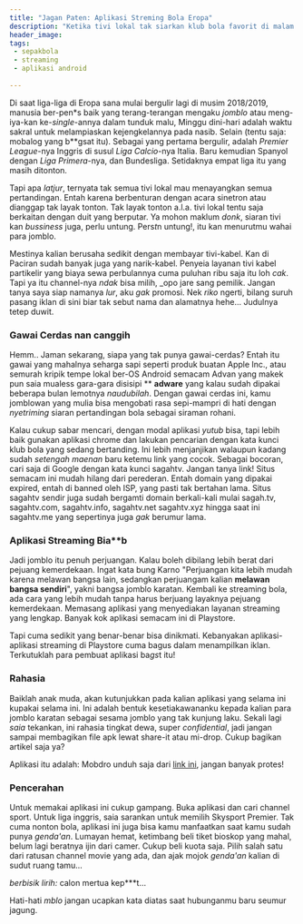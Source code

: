 ```yaml
---
title: "Jagan Paten: Aplikasi Streming Bola Eropa"
description: "Ketika tivi lokal tak siarkan klub bola favorit di malam minggu"
header_image:
tags:
 - sepakbola
 - streaming
 - aplikasi android
 
---
```

Di saat liga-liga di Eropa sana mulai bergulir lagi di musim 2018/2019, manusia ber-pen*s baik yang terang-terangan mengaku _jomblo_ atau meng-iya-kan ke-_single_-annya dalam tunduk malu, Minggu dini-hari adalah waktu sakral untuk melampiaskan kejengkelannya pada nasib. Selain (tentu saja: mobalog yang b**gsat itu). Sebagai yang pertama bergulir, adalah _Premier League_-nya Inggris di susul _Liga Calcio_-nya Italia. Baru kemudian Spanyol dengan _Liga Primera_-nya, dan Bundesliga. Setidaknya empat liga itu yang masih ditonton.

Tapi apa _latjur_, ternyata tak semua tivi lokal mau menayangkan semua pertandingan. Entah karena berbenturan dengan acara sinetron atau dianggap tak layak tonton. Tak layak tonton a.l.a. tivi lokal tentu saja berkaitan dengan duit yang berputar. Ya mohon maklum _donk_, siaran tivi kan _bussiness_ juga, perlu untung. Pers*t*n untung!, itu kan menurutmu wahai para jomblo.

Mestinya kalian berusaha sedikit dengan membayar tivi-kabel. Kan di Paciran sudah banyak juga yang narik-kabel. Penyeia layanan tivi kabel partikelir yang biaya sewa perbulannya cuma puluhan ribu saja itu loh _cak_. Tapi ya itu channel-nya _ndak_ bisa milih, _opo jare sang pemilik. Jangan tanya saya siap namanya _lur_, aku _gak_ promosi. Nek _riko_ ngerti, bilang suruh pasang iklan di sini biar tak sebut nama dan alamatnya hehe... Judulnya tetep duwit.

### Gawai Cerdas nan canggih

Hemm.. Jaman sekarang, siapa yang tak punya gawai-cerdas? Entah itu gawai yang mahalnya seharga sapi seperti produk buatan Apple Inc., atau semurah kripik tempe lokal ber-OS Android semacam Advan yang makek pun saia mualess gara-gara disisipi **
**adware** yang kalau sudah dipakai beberapa bulan lemotnya _naudubilah_. Dengan gawai cerdas ini, kamu jomblowan yang mulia bisa mengobati rasa sepi-mampri di hati dengan _nyetriming_ siaran pertandingan bola sebagai siraman rohani.

Kalau cukup sabar mencari, dengan modal aplikasi _yutub_ bisa, tapi lebih baik gunakan aplikasi chrome dan lakukan pencarian dengan kata kunci klub bola yang sedang bertanding. Ini lebih menjanjikan walaupun kadang sudah _setengah maenan_ baru ketemu link yang cocok. Sebagai bocoran, cari saja di Google dengan kata kunci sagahtv. Jangan tanya link! Situs semacam ini mudah hilang dari perederan. Entah domain yang dipakai expired, entah di banned oleh ISP, yang pasti tak bertahan lama. Situs sagahtv sendir juga sudah bergamti domain berkali-kali mulai sagah.tv, sagahtv.com, sagahtv.info, sagahtv.net sagahtv.xyz hingga saat ini sagahtv.me yang sepertinya juga _gak_ berumur lama.

### Aplikasi Streaming Bia**b

Jadi jomblo itu penuh perjuangan. Kalau boleh dibilang lebih berat dari pejuang kemerdekaan. Ingat kata bung Karno "Perjuangan kita lebih mudah karena melawan bangsa lain, sedangkan perjuangam kalian **melawan bangsa sendiri**", yakni bangsa jomblo karatan. Kembali ke streaming bola, ada cara yang lebih mudah tanpa harus berjuang layaknya pejuang kemerdekaan. Memasang aplikasi yang menyediakan layanan streaming yang lengkap. Banyak kok aplikasi semacam ini di Playstore.

Tapi cuma sedikit yang benar-benar bisa dinikmati. Kebanyakan aplikasi-aplikasi streaming di Playstore cuma bagus dalam menampilkan iklan. Terkutuklah para pembuat aplikasi ba*gs*t itu!

### Rahasia

Baiklah anak muda, akan kutunjukkan pada kalian aplikasi yang selama ini kupakai selama ini. Ini adalah bentuk kesetiakawananku kepada kalian para jomblo karatan sebagai sesama jomblo yang tak kunjung laku. Sekali lagi _saia_ tekankan, ini rahasia tingkat dewa, super _confidential_, jadi jangan sampai membagikan file apk lewat share-it atau mi-drop. Cukup bagikan artikel saja ya?

Aplikasi itu adalah: Mobdro unduh saja dari [link ini](/), jangan banyak protes!

### Pencerahan

Untuk memakai aplikasi ini cukup gampang. Buka aplikasi dan cari channel sport. Untuk liga inggris, saia sarankan untuk memilih Skysport Premier. Tak cuma nonton bola, aplikasi ini juga bisa kamu manfaatkan saat kamu sudah punya _genda'an_. Lumayan hemat, ketimbang beli tiket bioskop yang mahal, belum lagi beratnya ijin dari camer. Cukup beli kuota saja. Pilih salah satu dari ratusan channel movie yang ada, dan ajak mojok _genda'an_ kalian di sudut ruang tamu... 

_berbisik lirih:_ calon mertua kep***t...

Hati-hati _mblo_ jangan ucapkan kata diatas saat hubunganmu baru seumur jagung.
